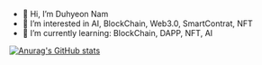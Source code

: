 - 👋 Hi, I’m Duhyeon Nam
- 👀 I’m interested in AI, BlockChain, Web3.0, SmartContrat, NFT
- 🌱 I’m currently learning: BlockChain, DAPP, NFT, AI
<!---
DuhyunKR/DuhyunKR is a ✨ special ✨ repository because its `README.md` (this file) appears on your GitHub profile.
You can click the Preview link to take a look at your changes.
--->
[![Anurag's GitHub stats](https://github-readme-stats.vercel.app/api?username=DuhyunKR)](https://github.com/anuraghazra/github-readme-stats)
